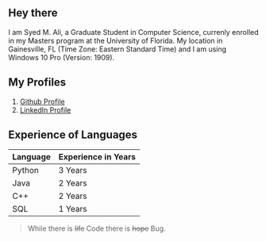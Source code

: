 ## Hey there
I am Syed M. Ali, a Graduate Student in Computer Science, currenly enrolled in my Masters program at the University of Florida.
My location in Gainesville, FL (Time Zone: Eastern Standard Time) and I am using Windows 10 Pro (Version: 1909).

## My Profiles
1. [Github Profile](https://github.com/ali18997)
2. [LinkedIn Profile](https://www.linkedin.com/in/syed-m-ali-3b1b0262/)

## Experience of Languages
Language | Experience in Years
--- | ---
Python | 3 Years
Java | 2 Years
C++ | 2 Years
SQL | 1 Years



 
>While there is ~~life~~ Code there is ~~hope~~ Bug.
